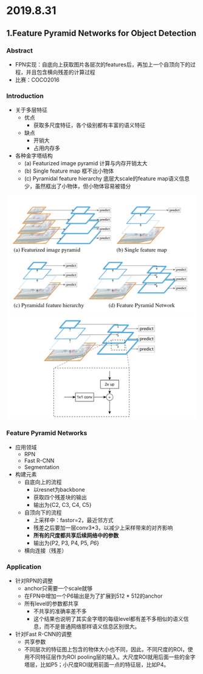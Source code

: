 # 2019.8.31
## 1.Feature Pyramid Networks for Object Detection
### Abstract
- FPN实现：自底向上获取图片各层次的features后，再加上一个自顶向下的过程，并且包含横向残差的计算过程
- 比赛：COCO2016

### Introduction
- 关于多层特征
    - 优点
        - 获取多尺度特征，各个级别都有丰富的语义特征
    - 缺点
        - 开销大
        - 占用内存多
- 各种金字塔结构
    - (a) Featurized image pyramid 计算与内存开销太大
    - (b) Single feature map 框不出小物体
    - (c) Pyramidal feature hierarchy 底层大scale的feature map语义信息少，虽然框出了小物体，但小物体容易被错分

<img src='pictures/1_1.png' />

<img src='pictures/1_2.png' />

### Feature Pyramid Networks
- 应用领域
    - RPN
    - Fast R-CNN
    - Segmentation
- 构建元素
    - 自底向上的流程
        - 以resnet为backbone
        - 获取四个残差块的输出
        - 输出为{C2, C3, C4, C5}
    - 自顶向下的流程
        - 上采样中：fastor=2，最近邻方式
        - 残差之后要加一层conv3*3，以减少上采样带来的对齐影响
        - **所有的尺度都共享后续网络中的参数**
        - 输出为{P2, P3, P4, P5, *P6*}
    - 横向连接（残差）

### Application
- 针对RPN的调整
    - anchor只需要一个scale就够
    - 在FPN中增加一个P6输出是为了扩展到512 * 512的anchor
    - 所有level的参数都共享
        - 不共享的准确率差不多
        - 这个结果也说明了其实金字塔的每级level都有差不多相似的语义信息，而不是普通网络那样语义信息区别很大。
- 针对Fast R-CNN的调整
    - 共享参数
    - 不同层次的特征图上包含的物体大小也不同，因此，不同尺度的ROI，使用不同特征层作为ROI pooling层的输入。大尺度ROI就用后面一些的金字塔层，比如P5；小尺度ROI就用前面一点的特征层，比如P4。